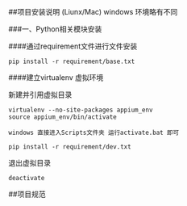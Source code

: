 ##项目安装说明 (Liunx/Mac) windows 环境略有不同

###一、Python相关模块安装

####通过requirement文件进行文件安装

```
pip install -r requirement/base.txt

```
####建立virtualenv 虚拟环境

新建并引用虚拟目录

```
virtualenv --no-site-packages appium_env
source appium_env/bin/activate

windows 直接进入Scripts文件夹 运行activate.bat 即可

pip install -r requirement/dev.txt
```

退出虚拟目录

```
deactivate
```
##项目规范

